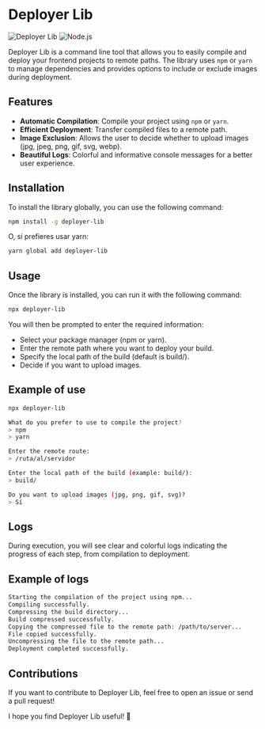 # Deployer Lib

![Deployer Lib](https://img.shields.io/badge/Deployer%20Lib-v2.0.0-blue.svg) ![Node.js](https://img.shields.io/badge/Node.js-v20.10.0-brightgreen.svg)

Deployer Lib is a command line tool that allows you to easily compile and deploy your frontend projects to remote paths. The library uses `npm` or `yarn` to manage dependencies and provides options to include or exclude images during deployment.

## Features

- **Automatic Compilation**: Compile your project using `npm` or `yarn`.
- **Efficient Deployment**: Transfer compiled files to a remote path.
- **Image Exclusion**: Allows the user to decide whether to upload images (jpg, jpeg, png, gif, svg, webp).
- **Beautiful Logs**: Colorful and informative console messages for a better user experience.

## Installation

To install the library globally, you can use the following command:

```bash
npm install -g deployer-lib
```

O, si prefieres usar yarn:

```bash
yarn global add deployer-lib
```
## Usage
Once the library is installed, you can run it with the following command:

```bash
npx deployer-lib
```

You will then be prompted to enter the required information:

- Select your package manager (npm or yarn).
- Enter the remote path where you want to deploy your build.
- Specify the local path of the build (default is build/).
- Decide if you want to upload images.

## Example of use

```bash
npx deployer-lib
```

```bash
What do you prefer to use to compile the project? 
> npm 
> yarn

Enter the remote route:
> /ruta/al/servidor

Enter the local path of the build (example: build/): 
> build/

Do you want to upload images (jpg, png, gif, svg)? 
> Sí
```

## Logs
During execution, you will see clear and colorful logs indicating the progress of each step, from compilation to deployment.

## Example of logs

```bash
Starting the compilation of the project using npm...
Compiling successfully.
Compressing the build directory...
Build compressed successfully.
Copying the compressed file to the remote path: /path/to/server...
File copied successfully.
Uncompressing the file to the remote path...
Deployment completed successfully.
```

## Contributions
If you want to contribute to Deployer Lib, feel free to open an issue or send a pull request!

I hope you find Deployer Lib useful! 🚀
